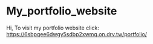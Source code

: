 # My_portfolio_website
Hi, To visit my portfolio website click: https://6sbpqee6dwgy5sdbp2xwmq.on.drv.tw/portfolio/

